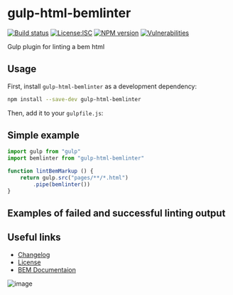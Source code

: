 # gulp-html-bemlinter

[![Build status][test-image]][test-url]
[![License:ISC][license-image]][license-url]
[![NPM version][npm-image]][npm-url]
[![Vulnerabilities][vulnerabilities-image]][vulnerabilities-url]

Gulp plugin for linting a bem html

## Usage

First, install `gulp-html-bemlinter` as a development dependency:

```bash
npm install --save-dev gulp-html-bemlinter
```

Then, add it to your `gulpfile.js`:

## Simple example

```js
import gulp from "gulp" 
import bemlinter from "gulp-html-bemlinter"

function lintBemMarkup () {
	return gulp.src("pages/**/*.html")
		.pipe(bemlinter())
}
```

## Examples of failed and successful linting output

## Useful links

- [Changelog](CHANGELOG.md)
- [License](LICENSE)
- [BEM Documentaion](https://en.bem.info/methodology)

![image](https://user-images.githubusercontent.com/3382798/184424150-2cedb63f-c77e-4a30-a958-6f9e245e346e.png)

[test-url]: https://github.com/firefoxic/gulp-html-bemlinter/actions
[test-image]: https://github.com/firefoxic/gulp-html-bemlinter/actions/workflows/test.yml/badge.svg?branch=main

[npm-url]: https://npmjs.org/package/gulp-html-bemlinter
[npm-image]: https://badge.fury.io/js/gulp-html-bemlinter.svg

[license-url]: https://github.com/firefoxic/gulp-html-bemlinter/blob/main/LICENSE
[license-image]: https://img.shields.io/badge/License-ISC-limegreen.svg

[vulnerabilities-url]: https://snyk.io/test/github/firefoxic/gulp-html-bemlinter
[vulnerabilities-image]: https://snyk.io/test/github/firefoxic/gulp-html-bemlinter/badge.svg
